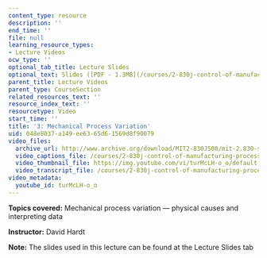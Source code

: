 ```yaml
---
content_type: resource
description: ''
end_time: ''
file: null
learning_resource_types:
- Lecture Videos
ocw_type: ''
optional_tab_title: Lecture Slides
optional_text: Slides ([PDF - 1.3MB](/courses/2-830j-control-of-manufacturing-processes-sma-6303-spring-2008/resources/lecture3))
parent_title: Lecture Videos
parent_type: CourseSection
related_resources_text: ''
resource_index_text: ''
resourcetype: Video
start_time: ''
title: '3: Mechanical Process Variation'
uid: 048e8037-a149-ee63-65d6-1569d8f90079
video_files:
  archive_url: http://www.archive.org/download/MIT2-830JS08/mit-2.830-s08-lec03_300k.mp4
  video_captions_file: /courses/2-830j-control-of-manufacturing-processes-sma-6303-spring-2008/d3a7fd47d20b501fb94a784977ad817f_turMcLH-o_o.vtt
  video_thumbnail_file: https://img.youtube.com/vi/turMcLH-o_o/default.jpg
  video_transcript_file: /courses/2-830j-control-of-manufacturing-processes-sma-6303-spring-2008/0ae90770dac1717da46657fe3f121381_turMcLH-o_o.pdf
video_metadata:
  youtube_id: turMcLH-o_o
---
```


**Topics covered:** Mechanical process variation — physical causes and interpreting data

**Instructor:** David Hardt

**Note:** The slides used in this lecture can be found at the Lecture Slides tab



